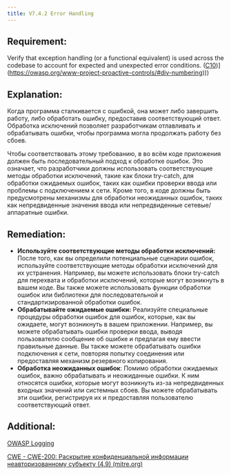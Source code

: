 ```yaml
---
title: V7.4.2 Error Handling
---
```




## Requirement:

Verify that exception handling (or a functional equivalent) is used across the codebase to account for expected and unexpected error conditions. ([C10]([https://owasp.org/www-project-proactive-controls/#div-numbering))](https://owasp.org/www-project-proactive-controls/#div-numbering)))

## Explanation:

Когда программа сталкивается с ошибкой, она может либо завершить работу, либо обработать ошибку, предоставив соответствующий ответ. Обработка исключений позволяет разработчикам отлавливать и обрабатывать ошибки, чтобы программа могла продолжать работу без сбоев.

Чтобы соответствовать этому требованию, в во всём коде приложения должен быть последовательный подход к обработке ошибок. Это означает, что разработчики должны использовать соответствующие методы обработки исключений, такие как блоки try-catch, для обработки ожидаемых ошибок, таких как ошибки проверки ввода или проблемы с подключением к сети. Кроме того, в коде должны быть предусмотрены механизмы для обработки неожиданных ошибок, таких как непредвиденные значения ввода или непредвиденные сетевые/аппаратные ошибки.

## Remediation:

- **Используйте соответствующие методы обработки исключений:** После того, как вы определили потенциальные сценарии ошибок, используйте соответствующие методы обработки исключений для их устранения. Например, вы можете использовать блоки try-catch для перехвата и обработки исключений, которые могут возникнуть в вашем коде. Вы также можете использовать функции обработки ошибок или библиотеки для последовательной и стандартизированной обработки ошибок.
- **Обрабатывайте ожидаемые ошибки:** Реализуйте специальные процедуры обработки ошибок для ошибок, которые, как вы ожидаете, могут возникнуть в вашем приложении. Например, вы можете обрабатывать ошибки проверки ввода, выводя пользователю сообщение об ошибке и предлагая ему ввести правильные данные. Вы также можете обрабатывать ошибки подключения к сети, повторяя попытку соединения или предоставляя механизм резервного копирования.
- **Обработка неожиданных ошибок**: Помимо обработки ожидаемых ошибок, важно обрабатывать и неожиданные ошибки. К ним относятся ошибки, которые могут возникнуть из-за непредвиденных входных значений или системных сбоев. Вы можете обрабатывать эти ошибки, регистрируя их и предоставляя пользователю соответствующий ответ.


## Additional:

[OWASP Logging](https://cheatsheetseries.owasp.org/cheatsheets/Logging_Cheat_Sheet.html)

[CWE - CWE-200: Раскрытие конфиденциальной информации неавторизованному субъекту (4.9) (mitre.org)](https://cwe.mitre.org/data/definitions/200.html)

